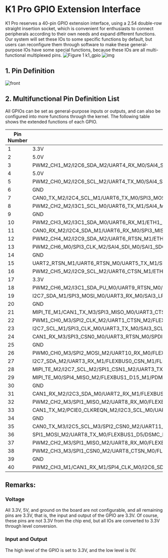 # K1 Pro GPIO Extension Interface
K1 Pro reserves a 40-pin GPIO extension interface, using a 2.54 double-row straight insertion socket, which is convenient for enthusiasts to connect peripherals according to their own needs and expand different functions. Our system will set these IOs to some specific functions by default, but users can reconfigure them through software to make these general-purpose IOs have some special functions, because these IOs are all multi-functional multiplexed pins.
![Figure 1 k1_gpio](/img/k1/hardware/k1_gpio.png)
![img](/img/k1/hardware/gpio_detail.png)
## 1. Pin Definition
![front](/img/k1/hardware/gpio/gpio_function.jpg)

<!-- | Pin | Pin Number | Pin Number | Pin |
|-----|------------|------------|-----|
| VCC_3.3V | 1 | 2 | VCC_5.0V |
| I2C4_SDA | 3 | 4 | VCC_5.0V |
| I2C4_SCL | 5 | 6 | GND |
| GPIO7_IO00 | 7 | 8 | UART0_TXD |
| GND | 9 | 10 | UART0_RXD |
| GPIO7_IO01 | 11 | 12 | GPIO7_IO04 |
| GPIO7_IO02 | 13 | 14 | GND |
| GPIO7_IO03 | 15 | 16 | GPIO9_IO01 |
| VCC_3.3V | 17 | 18 | GPIO9_IO02 |
| SPI3_MOSI | 19 | 20 | GND |
| SPI3_MISO | 21 | 22 | GPIO4_IO09 |
| SPI3_SCLK | 23 | 24 | SPI3_CS |
| GND | 25 | 26 | GPIO5_IO00 |
| I2C3_SDA | 27 | 28 | I2C3_SCL |
| GPIO2_IO09 | 29 | 30 | GND |
| GPIO3_IO00 | 31 | 32 | GPIO3_IO04 |
| GPIO3_IO01 | 33 | 34 | GND |
| GPIO3_IO02 | 35 | 36 | GPIO3_IO05 |
| GPIO3_IO03 | 37 | 38 | GPIO3_IO06 |
| GND | 39 | 40 | GPIO3_IO07 | -->
## 2. Multifunctional Pin Definition List
All GPIOs can be set as general-purpose inputs or outputs, and can also be configured into more functions through the kernel. The following table shows the extended functions of each GPIO.


| Pin Number | Pin Definition |
|------------|----------------|
| 1          | 3.3V           |
| 2          | 5.0V           |
| 3          | PWM2_CH1_M2/I2C6_SDA_M2/UART4_RX_M0/SAI4_SDO_M3/ETH1_RXD0_M0/ GPIO2_D1_d |
| 4          | 5.0V           |
| 5          | PWM2_CH0_M2/I2C6_SCL_M2/UART4_TX_M0/SAI4_SDI_M3/ETH1_TXCTL_M0/GPIO2_D0_d |
| 6          | GND            |
| 7          | CAN0_TX_M2/I2C4_SCL_M1/UART6_TX_M0/SPI3_MOSI_M2/FLEXBUS0_D13_M1/PDM1_SDI3_M1/SAI4_SCLK_M0/GPIO4_A4_d |
| 8          | PWM2_CH2_M2/I3C1_SCL_M0/UART6_TX_M1/SAI4_MCLK_M3/ETH1_RXD1_M/CAM_CLK0_OUT_M1/GPIO2_D2_d |
| 9          | GND            |
| 10         | PWM2_CH3_M2/I3C1_SDA_M0/UART6_RX_M1/ETH1_RXCTL_M0/GPIO2_D3_d |
| 11         | CAN0_RX_M2/I2C4_SDA_M1/UART6_RX_M0/SPI3_MISO_M2/FLEXBUS0_D14_M1/PDM1_CLK0_M1/SAI4_LRCK_M0/GPIO4_A6_ |
| 12         | PWM2_CH4_M2/I2C9_SDA_M2/UART6_RTSN_M1/ETH1_MDC_M0/ISP_PRELIGHT_TRIG_M0/GPIO2_D4_d |
| 13         | PWM2_CH6_M0/SPI3_CLK_M2/SAI4_SDI_M0/SAI1_SDO0_M0/GPIO4_A7_d |
| 14         | GND            |
| 15         | UART2_RTSN_M1/UART6_RTSN_M0/UART5_TX_M1/SPI4_CLK_M2/FLEXBUS1_D13_M1/PDM1_CLK1_M1/SAI1_SDI3_M0/SAI1_SDO1_M0/GPIO4_B0_d |
| 16         | PWM2_CH5_M2/I2C9_SCL_M2/UART6_CTSN_M1/ETH1_MDIO_M0/ISP_FLASH_TRIGOUT_M0/GPIO2_D5_d |
| 17         | 3.3V           |
| 18         | PWM2_CH6_M2/I3C1_SDA_PU_M0/UART9_RTSN_M0/SPDIF_RX0_M2/SAI3_MCLK_M2/ETH0_MCLK_M1/ETH_CLK1_25M_OUT_M0/CAM_CLK1_OUT_M1/GPIO2_D6_d |
| 19         | I2C7_SDA_M1/SPI3_MOSI_M0/UART3_RX_M0/SAI3_LRCK_M2/ETH0_MDC_M1/ETH1_PPSTRIG_M0/VI_CIF_VSYNC/GPIO3_A1_d |
| 20         | GND            |
| 21         | MIPI_TE_M1/CAN1_TX_M3/SPI3_MISO_M0/UART3_CTSN_M0/SPDIF_RX1_M1/SAI3_SDO_M2/ETH0_RXCTL_M1/ETH1_PPSCLK_M0/VI_CIF_CLKO/GPIO3_A2_d |
| 22         | PWM1_CH0_M3/SPI2_CLK_M2/UART1_CTSN_M2/FLEXBUS0_CSN_M0/FLEXBUS1_D11/DSMC_RDYN/SAI4_SDI_M1/ETH_CLK0_25M_OUT_M0/VO_EBC_SDSHR/VO_LCDC_D23/GPIO3_A4_d |
| 23         | I2C7_SCL_M1/SPI3_CLK_M0/UART3_TX_M0/SAI3_SCLK_M2/ETH0_MDIO_M1/VI_CIF_HREF/GPIO3_A0_d |
| 24         | CAN1_RX_M3/SPI3_CSN0_M0/UART3_RTSN_M0/SPDIF_TX1_M1/SAI3_SDI_M2/ETH0_RXD1_M1/ETH1_PTP_REFCLK_M0/VI_CIF_CLKI/GPIO3_A3_d |
| 25         | GND            |
| 26         | PWM0_CH0_M3/SPI2_MOSI_M2/UART10_RX_M0/FLEXBUS0_D8/DSMC_CSN1/SAI4_MCLK_M1/ETH0_MCLK_M0/VO_EBC_SDCE3/VO_LCDC_D19/GPIO3_B0_d |
| 27         | I2C7_SDA_M2/UART3_RX_M1/FLEXBUS0_CSN_M1/FLEXBUS1_D13_M0/FLEXBUS0_D14_M0/DSMC_INT2/SAI4_SDO_M1/CAM_CLK2_OUT_M0/SPDIF_TX0_M1/VO_POST_EMPTY/GPIO4_A1_d |
| 28         | MIPI_TE_M2/I2C7_SCL_M2/SPI1_CSN1_M2/UART3_TX_M1/FLEXBUS1_CSN_M3/FLEXBUS1_D14_M0/FLEXBUS0_D13_M0/DSMC_INT0/SAI4_LRCK_M1/CAM_CLK1_OUT_M0/SPDIF_RX0_M1/GPIO4_A0_d |
| 29         | MIPI_TE_M0/SPI4_MISO_M2/FLEXBUS1_D15_M1/PDM1_SDI1_M1/SAI1_SDI1_M0/SAI1_SDO3_M0/GPIO4_B2_d |
| 30         | GND            |
| 31         | CAN1_RX_M2/I2C3_SDA_M0/UART2_RX_M1/FLEXBUS0_CSN_M4/SPDIF_RX0_M0/GPIO4_B4_d |
| 32         | PWM2_CH2_M3/SPI1_MISO_M2/UART8_RX_M0/FLEXBUS1_D6/DSMC_DATA4/SAI1_SDO0_M1/VO_EBC_SDDO6/VO_LCDC_D6/GPIO3_C5_d |
| 33         | CAN1_TX_M2/PCIE0_CLKREQN_M2/I2C3_SCL_M0/UART2_TX_M1/FLEXBUS0_D15_M1/SPDIF_TX0_M0/GPIO4_B5_d |
| 34         | GND            |
| 35         | CAN0_TX_M3/I2C5_SCL_M3/SPI2_CSN0_M2/UART11_TX_M0/FLEXBUS1_D7/DSMC_DATA5/SAI1_SDO1_M1/VO_EBC_SDDO7/VO_LCDC_D7/GPIO3_C4_d |
| 36         | SPI1_MOSI_M2/UART8_TX_M0/FLEXBUS1_D5/DSMC_DATA3/SAI1_LRCK_M1/VO_EBC_SDDO5/VO_LCDC_D5/GPIO3_C6_d |
| 37         | PWM2_CH2_M3/SPI1_MISO_M2/UART8_RX_M0/FLEXBUS1_D6/DSMC_DATA4/SAI1_SDO0_M1/VO_EBC_SDDO6/VO_LCDC_D6/GPIO3_C5_d |
| 38         | PWM2_CH3_M3/SPI1_CSN0_M2/UART8_CTSN_M0/FLEXBUS1_D3/DSMC_DATA1/SAI1_MCLK_M1/VO_EBC_SDDO3/VO_LCDC_D3/GPIO3_D0_d |
| 39         | GND            |
| 40         | PWM2_CH3_M1/CAN1_RX_M1/SPI4_CLK_M0/I2C6_SDA_M3/VP2_SYNC_OUT/SAI4_SCLK_M2/GPIO4_C7_d |

## Remarks:
### Voltage
All 3.3V, 5V, and ground on the board are not configurable, and all remaining pins are 3.3V, that is, the input and output of the GPIO are 3.3V. Of course, these pins are not 3.3V from the chip end, but all IOs are converted to 3.3V through level conversion.
### Input and Output
The high level of the GPIO is set to 3.3V, and the low level is 0V.